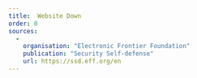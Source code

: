 ```yaml
---
title:  Website Down
order: 0
sources:
  -
    organisation: "Electronic Frontier Foundation"
    publication: "Security Self-defense"
    url: https://ssd.eff.org/en
---
```

